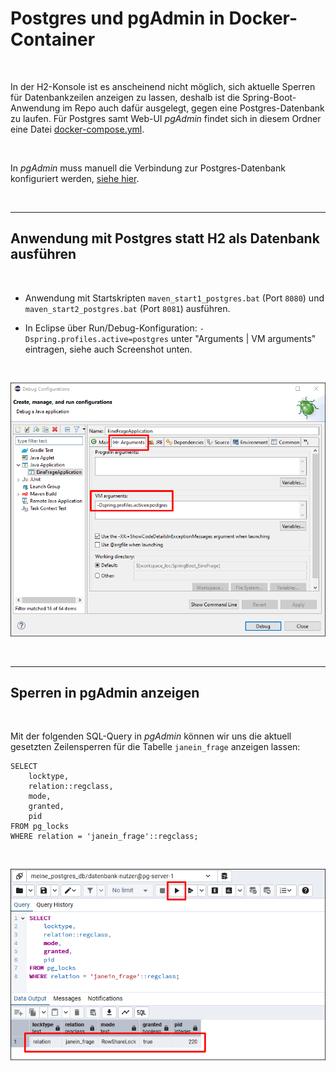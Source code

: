 # Postgres und pgAdmin in Docker-Container #

<br>

In der H2-Konsole ist es anscheinend nicht möglich, sich aktuelle Sperren
für Datenbankzeilen anzeigen zu lassen, deshalb ist die Spring-Boot-Anwendung 
im Repo auch dafür ausgelegt, gegen eine Postgres-Datenbank zu laufen.
Für Postgres samt Web-UI *pgAdmin* findet sich in diesem Ordner eine Datei
[docker-compose.yml](docker-compose.yml).

<br>

In *pgAdmin* muss manuell die Verbindung zur Postgres-Datenbank konfiguriert werden, 
[siehe hier](https://github.com/MDecker-MobileComputing/Maven_SpringBoot_Bildergallerie/tree/master/DockerCompose-Postgres-Bildergallerie#anwendung-gegen-postgres-datenbank-in-docker-container-laufen-lassen).

<br>

----

## Anwendung mit Postgres statt H2 als Datenbank ausführen ##

<br>

* Anwendung mit Startskripten `maven_start1_postgres.bat` (Port `8080`) und `maven_start2_postgres.bat` (Port `8081`) ausführen.

* In Eclipse über Run/Debug-Konfiguration: `-Dspring.profiles.active=postgres` unter "Arguments | VM arguments" eintragen, siehe auch Screenshot unten.

<br>

![Screenshot: Profil in Debug-Konfiguration festlegen](Eclipse_RunConfiguration_ProfilePostgres_screenshot.png)

<br>

----

## Sperren in pgAdmin anzeigen ##

<br>

Mit der folgenden SQL-Query in *pgAdmin* können wir uns die aktuell gesetzten
Zeilensperren für die Tabelle `janein_frage` anzeigen lassen:
```
SELECT 
    locktype, 
    relation::regclass, 
    mode, 
    granted,
    pid
FROM pg_locks 
WHERE relation = 'janein_frage'::regclass;
```

<br>

![Screenshot: Ergebnis von Query zur Anzeige von Sperren in Tabelle](pgAdmin_SperrenFuerTabelleAnzeigen.png)

<br>